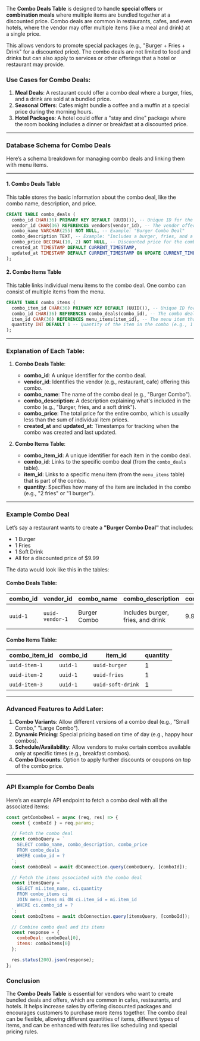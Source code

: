 The **Combo Deals Table** is designed to handle **special offers** or **combination meals** where multiple items are bundled together at a discounted price. Combo deals are common in restaurants, cafes, and even hotels, where the vendor may offer multiple items (like a meal and drink) at a single price.

This allows vendors to promote special packages (e.g., "Burger + Fries + Drink" for a discounted price). The combo deals are not limited to food and drinks but can also apply to services or other offerings that a hotel or restaurant may provide.

### **Use Cases for Combo Deals:**
1. **Meal Deals**: A restaurant could offer a combo deal where a burger, fries, and a drink are sold at a bundled price.
2. **Seasonal Offers**: Cafes might bundle a coffee and a muffin at a special price during the morning hours.
3. **Hotel Packages**: A hotel could offer a "stay and dine" package where the room booking includes a dinner or breakfast at a discounted price.

---

### **Database Schema for Combo Deals**

Here’s a schema breakdown for managing combo deals and linking them with menu items.

---

#### 1. **Combo Deals Table**

This table stores the basic information about the combo deal, like the combo name, description, and price.

```sql
CREATE TABLE combo_deals (
  combo_id CHAR(36) PRIMARY KEY DEFAULT (UUID()), -- Unique ID for the combo deal
  vendor_id CHAR(36) REFERENCES vendors(vendor_id), -- The vendor offering this combo deal
  combo_name VARCHAR(255) NOT NULL, -- Example: "Burger Combo Deal"
  combo_description TEXT, -- Example: "Includes a burger, fries, and a soft drink"
  combo_price DECIMAL(10, 2) NOT NULL, -- Discounted price for the combo deal
  created_at TIMESTAMP DEFAULT CURRENT_TIMESTAMP,
  updated_at TIMESTAMP DEFAULT CURRENT_TIMESTAMP ON UPDATE CURRENT_TIMESTAMP
);
```

#### 2. **Combo Items Table**

This table links individual menu items to the combo deal. One combo can consist of multiple items from the menu.

```sql
CREATE TABLE combo_items (
  combo_item_id CHAR(36) PRIMARY KEY DEFAULT (UUID()), -- Unique ID for each item in the combo
  combo_id CHAR(36) REFERENCES combo_deals(combo_id), -- The combo deal to which this item belongs
  item_id CHAR(36) REFERENCES menu_items(item_id), -- The menu item that is part of the combo
  quantity INT DEFAULT 1 -- Quantity of the item in the combo (e.g., 1 burger, 1 fries, etc.)
);
```

---

### **Explanation of Each Table:**

1. **Combo Deals Table**:
   - **combo_id**: A unique identifier for the combo deal.
   - **vendor_id**: Identifies the vendor (e.g., restaurant, cafe) offering this combo.
   - **combo_name**: The name of the combo deal (e.g., "Burger Combo").
   - **combo_description**: A description explaining what's included in the combo (e.g., "Burger, fries, and a soft drink").
   - **combo_price**: The total price for the entire combo, which is usually less than the sum of individual item prices.
   - **created_at** and **updated_at**: Timestamps for tracking when the combo was created and last updated.

2. **Combo Items Table**:
   - **combo_item_id**: A unique identifier for each item in the combo deal.
   - **combo_id**: Links to the specific combo deal (from the `combo_deals` table).
   - **item_id**: Links to a specific menu item (from the `menu_items` table) that is part of the combo.
   - **quantity**: Specifies how many of the item are included in the combo (e.g., "2 fries" or "1 burger").

---

### **Example Combo Deal**

Let’s say a restaurant wants to create a **"Burger Combo Deal"** that includes:
- 1 Burger
- 1 Fries
- 1 Soft Drink
- All for a discounted price of $9.99

The data would look like this in the tables:

#### **Combo Deals Table**:
| combo_id                               | vendor_id                           | combo_name      | combo_description                | combo_price | created_at          | updated_at          |
|----------------------------------------|-------------------------------------|-----------------|----------------------------------|-------------|---------------------|---------------------|
| `uuid-1`                               | `uuid-vendor-1`                     | Burger Combo    | Includes burger, fries, and drink | 9.99        | 2024-10-01 10:00:00 | 2024-10-01 10:00:00 |

#### **Combo Items Table**:
| combo_item_id                          | combo_id                            | item_id                                | quantity |
|----------------------------------------|-------------------------------------|----------------------------------------|----------|
| `uuid-item-1`                          | `uuid-1`                            | `uuid-burger`                          | 1        |
| `uuid-item-2`                          | `uuid-1`                            | `uuid-fries`                           | 1        |
| `uuid-item-3`                          | `uuid-1`                            | `uuid-soft-drink`                      | 1        |

---

### **Advanced Features to Add Later:**

1. **Combo Variants**: Allow different versions of a combo deal (e.g., "Small Combo," "Large Combo").
2. **Dynamic Pricing**: Special pricing based on time of day (e.g., happy hour combos).
3. **Schedule/Availability**: Allow vendors to make certain combos available only at specific times (e.g., breakfast combos).
4. **Combo Discounts**: Option to apply further discounts or coupons on top of the combo price.

---

### **API Example for Combo Deals**

Here’s an example API endpoint to fetch a combo deal with all the associated items:

```javascript
const getComboDeal = async (req, res) => {
  const { comboId } = req.params;

  // Fetch the combo deal
  const comboQuery = `
    SELECT combo_name, combo_description, combo_price 
    FROM combo_deals 
    WHERE combo_id = ?
  `;
  const comboDeal = await dbConnection.query(comboQuery, [comboId]);

  // Fetch the items associated with the combo deal
  const itemsQuery = `
    SELECT mi.item_name, ci.quantity 
    FROM combo_items ci 
    JOIN menu_items mi ON ci.item_id = mi.item_id 
    WHERE ci.combo_id = ?
  `;
  const comboItems = await dbConnection.query(itemsQuery, [comboId]);

  // Combine combo deal and its items
  const response = {
    comboDeal: comboDeal[0],
    items: comboItems[0]
  };

  res.status(200).json(response);
};
```

### **Conclusion**

The **Combo Deals Table** is essential for vendors who want to create bundled deals and offers, which are common in cafes, restaurants, and hotels. It helps increase sales by offering discounted packages and encourages customers to purchase more items together. The combo deal can be flexible, allowing different quantities of items, different types of items, and can be enhanced with features like scheduling and special pricing rules.